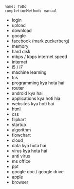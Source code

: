 ```ngMeta
name: ToDo
completionMethod: manual
```

- login
- upload
- download
- google
- facebook (mark zuckerberg)
- memory
- hard disk
- mbps / kbps internet speed
- internet
- i5 / i7
- machine learning
- tcs
- programming kya hota hai
- router
- android kya hai
- applications kya hoti hia
- websites kya hoti hai
- html
- css
- flipkart
- startup
- algorithm
- flowchart
- cloud
- data kya hota hai
- virus kya hota hai
- anti virus
- ms office
- ppt
- google doc / google drive
- apple
- browser
